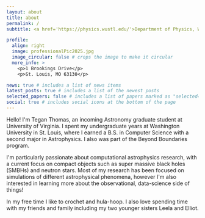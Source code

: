 ```yaml
---
layout: about
title: about
permalink: /
subtitle: <a href='https://physics.wustl.edu/'>Department of Physics, Washingon University in St. Louis</a>.

profile:
  align: right
  image: professionalPic2025.jpg
  image_circular: false # crops the image to make it circular
  more_info: >
    <p>1 Brookings Drive</p>
    <p>St. Louis, MO 63130</p>

news: true # includes a list of news items
latest_posts: true # includes a list of the newest posts
selected_papers: false # includes a list of papers marked as "selected={true}"
social: true # includes social icons at the bottom of the page
---
```

Hello! I'm Tegan Thomas, an incoming Astronomy graduate student at University of Virginia. I spent my undergraduate years at Washington University in St. Louis, where I earned a B.S. in Computer Science with a second major in Astrophysics. I also was part of the Beyond Boundaries program. 

I'm particularly passionate about computational astrophysics research, with a current focus on compact objects such as super massive black holes (SMBHs) and neutron stars. Most of my research has been focused on simulations of different astrophysical phenomena, however I'm also interested in learning more about the observational, data-science side of things!

In my free time I like to crochet and hula-hoop. I also love spending time with my friends and family including my two younger sisters Leela and Elliot. 
